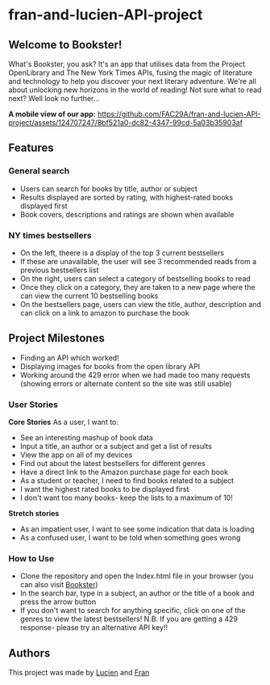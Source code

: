 # fran-and-lucien-API-project

## Welcome to Bookster!
What's Bookster, you ask? It's an app that utilises data from the Project OpenLibrary and The New York Times APIs, fusing the magic of literature and technology to help you discover your next literary adventure. We're all about unlocking new horizons in the world of reading! Not sure what to read next? Well look no further...

**A mobile view of our app:**
https://github.com/FAC29A/fran-and-lucien-API-project/assets/124707247/8bf521a0-dc82-4347-99cd-5a03b35903af 

## Features
### General search
- Users can search for books by title, author or subject
- Results displayed are sorted by rating, with highest-rated books displayed first
- Book covers, descriptions and ratings are shown when available

### NY times bestsellers
- On the left, theere is a display of the top 3 current bestsellers
- If these are unavailable, the user will see 3 recommended reads from a previous bestsellers list
- On the right, users can select a category of bestselling books to read
- Once they click on a category, they are taken to a new page where the can view the current 10 bestselling books
- On the bestsellers page, users can view the title, author, description and can click on a link to amazon to purchase the book

## Project Milestones
- Finding an API which worked!
- Displaying images for books from the open library API
- Working around the 429 error when we had made too many requests (showing errors or alternate content so the site was still usable)

### User Stories 
**Core Stories**
As a user, I want to:
- See an interesting mashup of book data
- Input a title, an author or a subject and get a list of results
- View the app on all of my devices
- Find out about the latest bestsellers for different genres
- Have a direct link to the Amazon purchase page for each book
- As a student or teacher, I need to find books related to a subject
- I want the highest rated books to be displayed first
- I don't want too many books- keep the lists to a maximum of 10!

**Stretch stories**
- As an impatient user, I want to see some indication that data is loading
- As a confused user, I want to be told when something goes wrong

### How to Use
- Clone the repository and open the Index.html file in your browser (you can also visit [Bookster](https://fac29a.github.io/fran-and-lucien-API-project/))
- In the search bar, type in a subject, an author or the title of a book and press the arrow button
- If you don't want to search for anything specific, click on one of the genres to view the latest bestsellers!
N.B. If you are getting a 429 response- please try an alternative API key!!

## Authors
This project was made by [Lucien](https://github.com/Luciensday) and [Fran](https://github.com/Frannerz)

